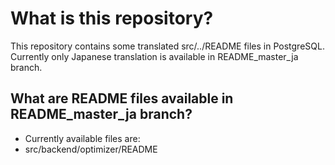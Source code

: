 # What is this repository?

This repository contains some translated src/../README files in PostgreSQL.
Currently only Japanese translation is available in README_master_ja branch.

## What are README files available in README_master_ja branch?

- Currently available files are:
 - src/backend/optimizer/README
